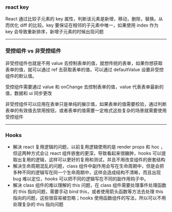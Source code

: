 ### react key

React 通过比较子元素的 key 属性，判断该元素是新增，移动，删除，替换。从而优化 diff 的比较。key 要保证在相邻的子元素中唯一，如果使用 index 作为 key 会导致重新排序，新增子元素的时候出现问题

---

### 受控组件 vs 非受控组件

非受控组件也就是不用 value 去控制表单的值，就想传统的表单，如果你想获取表单的值，就可以通过 ref 去获取表单的值，可以通过 defaultValue 设置非受控组件的默认值。

受控组件需要通过 value 和 onChange 去控制表单的值，value 代表表单最新的值，数据和 ui 同步更改

非受控组件可以应用在表单只是单纯的展示值，如果表单的值需要校验，通过判断表单的有效值去禁用按钮，或者表单的值需要一定格式这些复杂的场景就需要使用受控组件

---

### Hooks

- 解决 react 复用逻辑的问题，以前复用逻辑使用的是 render props 和 hoc ，但这两种方式会让 react 组件嵌套的更深，导致看起来很臃肿，hooks 可以提取出复用的逻辑，这样可以更好的复用和测试，并且不用改变组件的嵌套结构
- 解决生命周期混乱的问题，class 组件中副作用会写在生命周期中，但是会把多种不同的逻辑写在同一个生命周期中，这样会造成结构不清晰，而且出现 bug 难以定位，hooks 可以把不同的逻辑写在不同的副作用钩子中。
- 解决 class 组件的难以理解的 this 问题，在 class 组件需要处理事件处理函数的 this 指向问题，需要手动 bind this，或者使用箭头函数等方法去处理 this 指向的问题，这些很容易被忽略；hooks 使用函数组件的写法，所以可以不用处理复杂的 this 指向问题